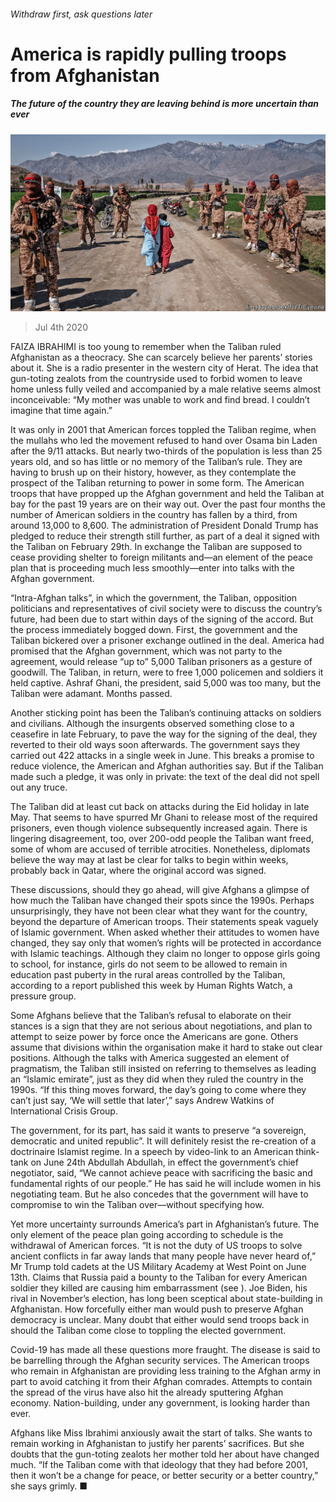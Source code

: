 ###### Withdraw first, ask questions later

# America is rapidly pulling troops from Afghanistan 

##### The future of the country they are leaving behind is more uncertain than ever 

![image](images/20200704_ASP001_0.jpg) 

> Jul 4th 2020 

FAIZA IBRAHIMI is too young to remember when the Taliban ruled Afghanistan as a theocracy. She can scarcely believe her parents’ stories about it. She is a radio presenter in the western city of Herat. The idea that gun-toting zealots from the countryside used to forbid women to leave home unless fully veiled and accompanied by a male relative seems almost inconceivable: “My mother was unable to work and find bread. I couldn’t imagine that time again.”

It was only in 2001 that American forces toppled the Taliban regime, when the mullahs who led the movement refused to hand over Osama bin Laden after the 9/11 attacks. But nearly two-thirds of the population is less than 25 years old, and so has little or no memory of the Taliban’s rule. They are having to brush up on their history, however, as they contemplate the prospect of the Taliban returning to power in some form. The American troops that have propped up the Afghan government and held the Taliban at bay for the past 19 years are on their way out. Over the past four months the number of American soldiers in the country has fallen by a third, from around 13,000 to 8,600. The administration of President Donald Trump has pledged to reduce their strength still further, as part of a deal it signed with the Taliban on February 29th. In exchange the Taliban are supposed to cease providing shelter to foreign militants and—an element of the peace plan that is proceeding much less smoothly—enter into talks with the Afghan government.


“Intra-Afghan talks”, in which the government, the Taliban, opposition politicians and representatives of civil society were to discuss the country’s future, had been due to start within days of the signing of the accord. But the process immediately bogged down. First, the government and the Taliban bickered over a prisoner exchange outlined in the deal. America had promised that the Afghan government, which was not party to the agreement, would release “up to” 5,000 Taliban prisoners as a gesture of goodwill. The Taliban, in return, were to free 1,000 policemen and soldiers it held captive. Ashraf Ghani, the president, said 5,000 was too many, but the Taliban were adamant. Months passed.

Another sticking point has been the Taliban’s continuing attacks on soldiers and civilians. Although the insurgents observed something close to a ceasefire in late February, to pave the way for the signing of the deal, they reverted to their old ways soon afterwards. The government says they carried out 422 attacks in a single week in June. This breaks a promise to reduce violence, the American and Afghan authorities say. But if the Taliban made such a pledge, it was only in private: the text of the deal did not spell out any truce.

The Taliban did at least cut back on attacks during the Eid holiday in late May. That seems to have spurred Mr Ghani to release most of the required prisoners, even though violence subsequently increased again. There is lingering disagreement, too, over 200-odd people the Taliban want freed, some of whom are accused of terrible atrocities. Nonetheless, diplomats believe the way may at last be clear for talks to begin within weeks, probably back in Qatar, where the original accord was signed.

These discussions, should they go ahead, will give Afghans a glimpse of how much the Taliban have changed their spots since the 1990s. Perhaps unsurprisingly, they have not been clear what they want for the country, beyond the departure of American troops. Their statements speak vaguely of Islamic government. When asked whether their attitudes to women have changed, they say only that women’s rights will be protected in accordance with Islamic teachings. Although they claim no longer to oppose girls going to school, for instance, girls do not seem to be allowed to remain in education past puberty in the rural areas controlled by the Taliban, according to a report published this week by Human Rights Watch, a pressure group.

Some Afghans believe that the Taliban’s refusal to elaborate on their stances is a sign that they are not serious about negotiations, and plan to attempt to seize power by force once the Americans are gone. Others assume that divisions within the organisation make it hard to stake out clear positions. Although the talks with America suggested an element of pragmatism, the Taliban still insisted on referring to themselves as leading an “Islamic emirate”, just as they did when they ruled the country in the 1990s. “If this thing moves forward, the day’s going to come where they can’t just say, ‘We will settle that later’,” says Andrew Watkins of International Crisis Group.

The government, for its part, has said it wants to preserve “a sovereign, democratic and united republic”. It will definitely resist the re-creation of a doctrinaire Islamist regime. In a speech by video-link to an American think-tank on June 24th Abdullah Abdullah, in effect the government’s chief negotiator, said, “We cannot achieve peace with sacrificing the basic and fundamental rights of our people.” He has said he will include women in his negotiating team. But he also concedes that the government will have to compromise to win the Taliban over—without specifying how.

Yet more uncertainty surrounds America’s part in Afghanistan’s future. The only element of the peace plan going according to schedule is the withdrawal of American forces. “It is not the duty of US troops to solve ancient conflicts in far away lands that many people have never heard of,” Mr Trump told cadets at the US Military Academy at West Point on June 13th. Claims that Russia paid a bounty to the Taliban for every American soldier they killed are causing him embarrassment (see ). Joe Biden, his rival in November’s election, has long been sceptical about state-building in Afghanistan. How forcefully either man would push to preserve Afghan democracy is unclear. Many doubt that either would send troops back in should the Taliban come close to toppling the elected government.

Covid-19 has made all these questions more fraught. The disease is said to be barrelling through the Afghan security services. The American troops who remain in Afghanistan are providing less training to the Afghan army in part to avoid catching it from their Afghan comrades. Attempts to contain the spread of the virus have also hit the already sputtering Afghan economy. Nation-building, under any government, is looking harder than ever.

Afghans like Miss Ibrahimi anxiously await the start of talks. She wants to remain working in Afghanistan to justify her parents’ sacrifices. But she doubts that the gun-toting zealots her mother told her about have changed much. “If the Taliban come with that ideology that they had before 2001, then it won’t be a change for peace, or better security or a better country,” she says grimly. ■

